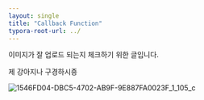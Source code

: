 ```yaml
---
layout: single
title: "Callback Function"
typora-root-url: ../
---
```


이미지가 잘 업로드 되는지 체크하기 위한 글입니다.

제 강아지나 구경하시죵



![1546FD04-DBC5-4702-AB9F-9E887FA0023F_1_105_c](/images/2025-02-05-이미지-테스트/1546FD04-DBC5-4702-AB9F-9E887FA0023F_1_105_c.jpeg)